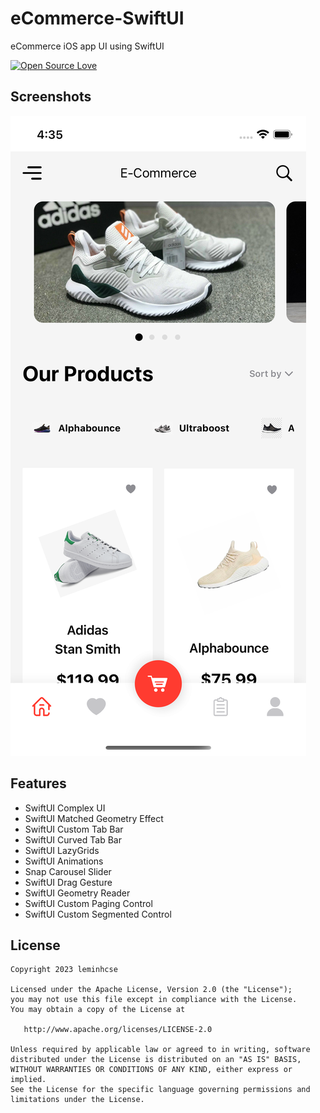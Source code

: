 # eCommerce-SwiftUI
eCommerce iOS app UI using SwiftUI


[![Open Source Love](https://badges.frapsoft.com/os/v1/open-source.svg?v=102)](https://opensource.org/licenses/Apache-2.0)

## Screenshots

<img src="row/preview.png">

## Features

* SwiftUI Complex UI
* SwiftUI Matched Geometry Effect
* SwiftUI Custom Tab Bar 
* SwiftUI Curved Tab Bar
* SwiftUI LazyGrids
* SwiftUI Animations
* Snap Carousel Slider
* SwiftUI Drag Gesture
* SwiftUI Geometry Reader
* SwiftUI Custom Paging Control
* SwiftUI Custom Segmented Control

## License

```
Copyright 2023 leminhcse

Licensed under the Apache License, Version 2.0 (the "License");
you may not use this file except in compliance with the License.
You may obtain a copy of the License at

   http://www.apache.org/licenses/LICENSE-2.0

Unless required by applicable law or agreed to in writing, software
distributed under the License is distributed on an "AS IS" BASIS,
WITHOUT WARRANTIES OR CONDITIONS OF ANY KIND, either express or implied.
See the License for the specific language governing permissions and
limitations under the License.
```
